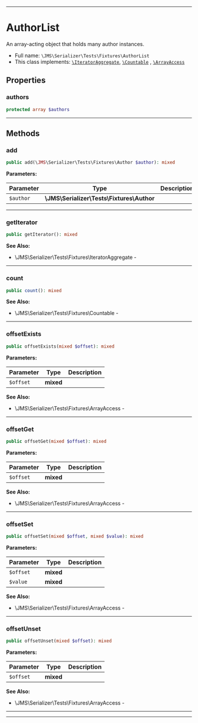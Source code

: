 ***

# AuthorList

An array-acting object that holds many author instances.

* Full name: `\JMS\Serializer\Tests\Fixtures\AuthorList`
* This class implements:
  [`\IteratorAggregate`](../../../../IteratorAggregate.md), [`\Countable`](../../../../Countable.md)
  , [`\ArrayAccess`](../../../../ArrayAccess.md)

## Properties

### authors

```php
protected array $authors
```

***

## Methods

### add

```php
public add(\JMS\Serializer\Tests\Fixtures\Author $author): mixed
```

**Parameters:**

| Parameter | Type | Description |
|-----------|------|-------------|
| `$author` | **\JMS\Serializer\Tests\Fixtures\Author** |  |

***

### getIterator

```php
public getIterator(): mixed
```

**See Also:**

* \JMS\Serializer\Tests\Fixtures\IteratorAggregate -

***

### count

```php
public count(): mixed
```

**See Also:**

* \JMS\Serializer\Tests\Fixtures\Countable -

***

### offsetExists

```php
public offsetExists(mixed $offset): mixed
```

**Parameters:**

| Parameter | Type | Description |
|-----------|------|-------------|
| `$offset` | **mixed** |  |

**See Also:**

* \JMS\Serializer\Tests\Fixtures\ArrayAccess -

***

### offsetGet

```php
public offsetGet(mixed $offset): mixed
```

**Parameters:**

| Parameter | Type | Description |
|-----------|------|-------------|
| `$offset` | **mixed** |  |

**See Also:**

* \JMS\Serializer\Tests\Fixtures\ArrayAccess -

***

### offsetSet

```php
public offsetSet(mixed $offset, mixed $value): mixed
```

**Parameters:**

| Parameter | Type | Description |
|-----------|------|-------------|
| `$offset` | **mixed** |  |
| `$value` | **mixed** |  |

**See Also:**

* \JMS\Serializer\Tests\Fixtures\ArrayAccess -

***

### offsetUnset

```php
public offsetUnset(mixed $offset): mixed
```

**Parameters:**

| Parameter | Type | Description |
|-----------|------|-------------|
| `$offset` | **mixed** |  |

**See Also:**

* \JMS\Serializer\Tests\Fixtures\ArrayAccess -

***


***

